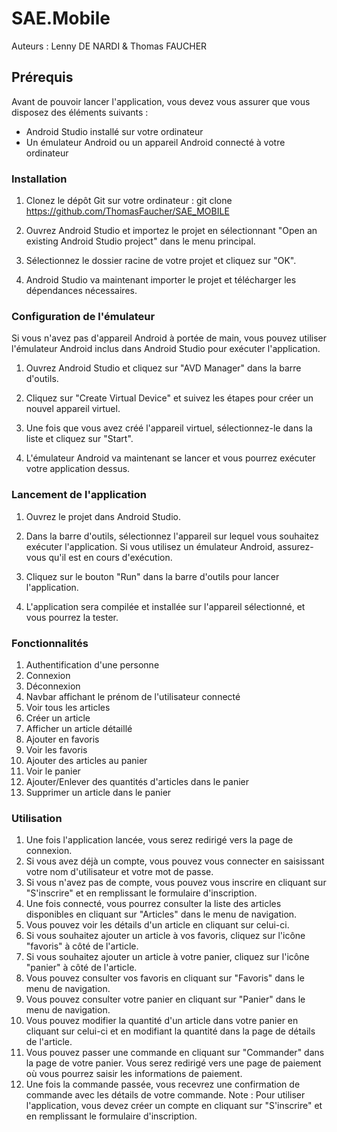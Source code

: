 # SAE.Mobile 

Auteurs : Lenny DE NARDI & Thomas FAUCHER

## Prérequis

Avant de pouvoir lancer l'application, vous devez vous assurer que vous disposez des éléments suivants :

- Android Studio installé sur votre ordinateur
- Un émulateur Android ou un appareil Android connecté à votre ordinateur

### Installation

1. Clonez le dépôt Git sur votre ordinateur :
      git clone https://github.com/ThomasFaucher/SAE_MOBILE
1. Ouvrez Android Studio et importez le projet en sélectionnant "Open an existing Android Studio project" dans le menu principal.

1. Sélectionnez le dossier racine de votre projet et cliquez sur "OK".

1. Android Studio va maintenant importer le projet et télécharger les dépendances nécessaires.

### Configuration de l'émulateur

Si vous n'avez pas d'appareil Android à portée de main, vous pouvez utiliser l'émulateur Android inclus dans Android Studio pour exécuter l'application.

1. Ouvrez Android Studio et cliquez sur "AVD Manager" dans la barre d'outils.

1. Cliquez sur "Create Virtual Device" et suivez les étapes pour créer un nouvel appareil virtuel.

1. Une fois que vous avez créé l'appareil virtuel, sélectionnez-le dans la liste et cliquez sur "Start".

1. L'émulateur Android va maintenant se lancer et vous pourrez exécuter votre application dessus.

### Lancement de l'application

1.  Ouvrez le projet dans Android Studio.

1.  Dans la barre d'outils, sélectionnez l'appareil sur lequel vous souhaitez exécuter l'application. Si vous utilisez un émulateur Android, assurez-vous qu'il est en cours d'exécution.

1.  Cliquez sur le bouton "Run" dans la barre d'outils pour lancer l'application.

1.  L'application sera compilée et installée sur l'appareil sélectionné, et vous pourrez la tester.

### Fonctionnalités

1.    Authentification d'une personne
1.    Connexion
1.    Déconnexion
1.    Navbar affichant le prénom de l'utilisateur connecté
1.    Voir tous les articles
1.    Créer un article
1.    Afficher un article détaillé
1.    Ajouter en favoris
1.    Voir les favoris
1.    Ajouter des articles au panier
1.    Voir le panier
1.    Ajouter/Enlever des quantités d'articles dans le panier
1.    Supprimer un article dans le panier

### Utilisation 

1. Une fois l'application lancée, vous serez redirigé vers la page de connexion.
1. Si vous avez déjà un compte, vous pouvez vous connecter en saisissant votre nom d'utilisateur et votre mot de passe.
1. Si vous n'avez pas de compte, vous pouvez vous inscrire en cliquant sur "S'inscrire" et en remplissant le formulaire d'inscription.
1. Une fois connecté, vous pourrez consulter la liste des articles disponibles en cliquant sur "Articles" dans le menu de navigation.
1. Vous pouvez voir les détails d'un article en cliquant sur celui-ci.
1. Si vous souhaitez ajouter un article à vos favoris, cliquez sur l'icône "favoris" à côté de l'article.
1. Si vous souhaitez ajouter un article à votre panier, cliquez sur l'icône "panier" à côté de l'article.
1. Vous pouvez consulter vos favoris en cliquant sur "Favoris" dans le menu de navigation.
1. Vous pouvez consulter votre panier en cliquant sur "Panier" dans le menu de navigation.
1. Vous pouvez modifier la quantité d'un article dans votre panier en cliquant sur celui-ci et en modifiant la quantité dans la page de détails de l'article.
1. Vous pouvez passer une commande en cliquant sur "Commander" dans la page de votre panier. Vous serez redirigé vers une page de paiement où vous pourrez saisir les informations de paiement.
1. Une fois la commande passée, vous recevrez une confirmation de commande avec les détails de votre commande.
Note : Pour utiliser l'application, vous devez créer un compte en cliquant sur "S'inscrire" et en remplissant le formulaire d'inscription.
